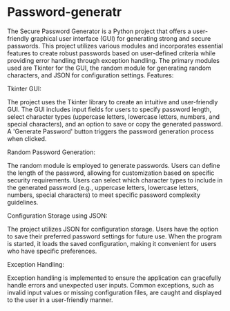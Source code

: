# Password-generatr
The Secure Password Generator is a Python project that offers a user-friendly graphical user interface (GUI) for generating strong and secure passwords. This project utilizes various modules and incorporates essential features to create robust passwords based on user-defined criteria while providing error handling through exception handling. The primary modules used are Tkinter for the GUI, the random module for generating random characters, and JSON for configuration settings.
Features:

Tkinter GUI:

The project uses the Tkinter library to create an intuitive and user-friendly GUI.
The GUI includes input fields for users to specify password length, select character types (uppercase letters, lowercase letters, numbers, and special characters), and an option to save or copy the generated password.
A 'Generate Password' button triggers the password generation process when clicked.

Random Password Generation:

The random module is employed to generate passwords.
Users can define the length of the password, allowing for customization based on specific security requirements.
Users can select which character types to include in the generated password (e.g., uppercase letters, lowercase letters, numbers, special characters) to meet specific password complexity guidelines.

Configuration Storage using JSON:

The project utilizes JSON for configuration storage.
Users have the option to save their preferred password settings for future use.
When the program is started, it loads the saved configuration, making it convenient for users who have specific preferences.

Exception Handling:

Exception handling is implemented to ensure the application can gracefully handle errors and unexpected user inputs.
Common exceptions, such as invalid input values or missing configuration files, are caught and displayed to the user in a user-friendly manner.
